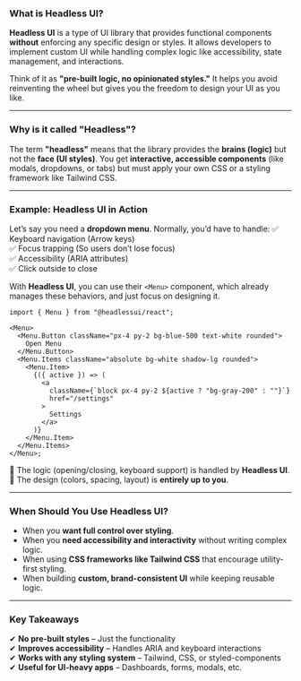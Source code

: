 ### What is Headless UI?

**Headless UI** is a type of UI library that provides functional components
**without** enforcing any specific design or styles. It allows developers to
implement custom UI while handling complex logic like accessibility, state
management, and interactions.

Think of it as **"pre-built logic, no opinionated styles."** It helps you avoid
reinventing the wheel but gives you the freedom to design your UI as you like.

---

### Why is it called "Headless"?

The term **"headless"** means that the library provides the **brains (logic)**
but not the **face (UI styles)**. You get **interactive, accessible components**
(like modals, dropdowns, or tabs) but must apply your own CSS or a styling
framework like Tailwind CSS.

---

### Example: Headless UI in Action

Let’s say you need a **dropdown menu**. Normally, you’d have to handle: ✅
Keyboard navigation (Arrow keys)  
✅ Focus trapping (So users don’t lose focus)  
✅ Accessibility (ARIA attributes)  
✅ Click outside to close

With **Headless UI**, you can use their `<Menu>` component, which already
manages these behaviors, and just focus on designing it.

```tsx
import { Menu } from "@headlessui/react";

<Menu>
  <Menu.Button className="px-4 py-2 bg-blue-500 text-white rounded">
    Open Menu
  </Menu.Button>
  <Menu.Items className="absolute bg-white shadow-lg rounded">
    <Menu.Item>
      {({ active }) => (
        <a
          className={`block px-4 py-2 ${active ? "bg-gray-200" : ""}`}
          href="/settings"
        >
          Settings
        </a>
      )}
    </Menu.Item>
  </Menu.Items>
</Menu>;
```

🔹 The logic (opening/closing, keyboard support) is handled by **Headless
UI**.  
🔹 The design (colors, spacing, layout) is **entirely up to you**.

---

### When Should You Use Headless UI?

- When you **want full control over styling**.
- When you **need accessibility and interactivity** without writing complex
  logic.
- When using **CSS frameworks like Tailwind CSS** that encourage utility-first
  styling.
- When building **custom, brand-consistent UI** while keeping reusable logic.

---

### Key Takeaways

✔ **No pre-built styles** – Just the functionality  
✔ **Improves accessibility** – Handles ARIA and keyboard interactions  
✔ **Works with any styling system** – Tailwind, CSS, or styled-components  
✔ **Useful for UI-heavy apps** – Dashboards, forms, modals, etc.

